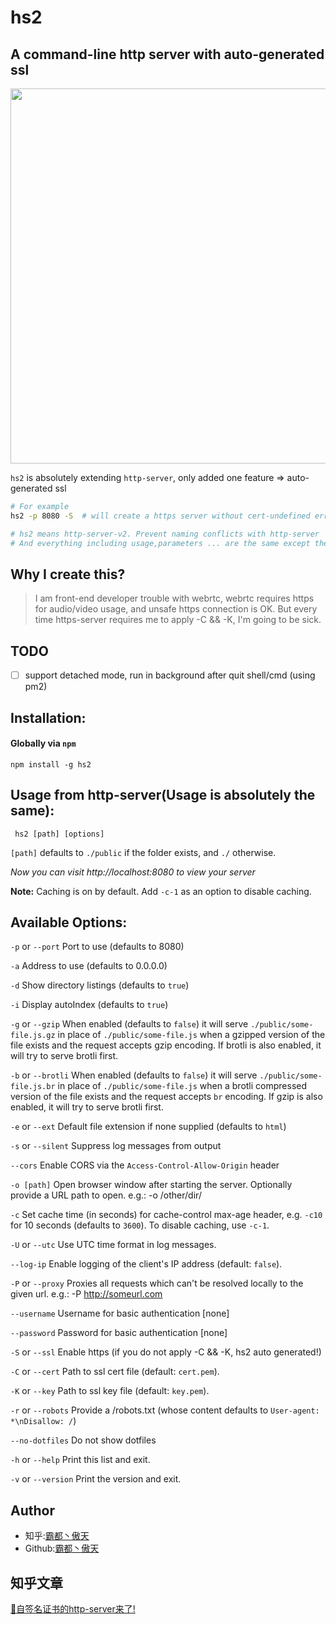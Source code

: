 # hs2
## A command-line http server with auto-generated ssl
<p align='center'>
    <image src='./screenshots/hs2.jpg' width='600' />
</p>

`hs2` is absolutely extending `http-server`, only added one feature => auto-generated ssl

```bash
# For example 
hs2 -p 8080 -S  # will create a https server without cert-undefined error

# hs2 means http-server-v2. Prevent naming conflicts with http-server
# And everything including usage,parameters ... are the same except the installation!
```

## Why I create this?
> I am front-end developer trouble with webrtc, webrtc requires https for audio/video usage, and unsafe https connection is OK.
> But every time https-server requires me to apply -C && -K, I'm going to be sick.

## TODO
* [ ] support detached mode, run in background after quit shell/cmd (using pm2)  

## Installation:

#### Globally via `npm`

    npm install -g hs2


## Usage from http-server(Usage is absolutely the same):

     hs2 [path] [options]

`[path]` defaults to `./public` if the folder exists, and `./` otherwise.

*Now you can visit http://localhost:8080 to view your server*

**Note:** Caching is on by default. Add `-c-1` as an option to disable caching.

## Available Options:

`-p` or `--port` Port to use (defaults to 8080)

`-a` Address to use (defaults to 0.0.0.0)

`-d` Show directory listings (defaults to `true`)

`-i` Display autoIndex (defaults to `true`)

`-g` or `--gzip` When enabled (defaults to `false`) it will serve `./public/some-file.js.gz` in place of `./public/some-file.js` when a gzipped version of the file exists and the request accepts gzip encoding. If brotli is also enabled, it will try to serve brotli first.

`-b` or `--brotli` When enabled (defaults to `false`) it will serve `./public/some-file.js.br` in place of `./public/some-file.js` when a brotli compressed version of the file exists and the request accepts `br` encoding. If gzip is also enabled, it will try to serve brotli first.

`-e` or `--ext` Default file extension if none supplied (defaults to `html`)

`-s` or `--silent` Suppress log messages from output

`--cors` Enable CORS via the `Access-Control-Allow-Origin` header

`-o [path]` Open browser window after starting the server. Optionally provide a URL path to open. e.g.: -o /other/dir/

`-c` Set cache time (in seconds) for cache-control max-age header, e.g. `-c10` for 10 seconds (defaults to `3600`). To disable caching, use `-c-1`.

`-U` or `--utc` Use UTC time format in log messages.

`--log-ip` Enable logging of the client's IP address (default: `false`).

`-P` or `--proxy` Proxies all requests which can't be resolved locally to the given url. e.g.: -P http://someurl.com

`--username` Username for basic authentication [none]

`--password` Password for basic authentication [none]

`-S` or `--ssl` Enable https (if you do not apply -C && -K, hs2 auto generated!)

`-C` or `--cert` Path to ssl cert file (default: `cert.pem`).

`-K` or `--key` Path to ssl key file (default: `key.pem`).

`-r` or `--robots` Provide a /robots.txt (whose content defaults to `User-agent: *\nDisallow: /`)

`--no-dotfiles` Do not show dotfiles

`-h` or `--help` Print this list and exit.

`-v` or `--version` Print the version and exit.


## Author
* 知乎:[霸都丶傲天](https://www.zhihu.com/people/AJLoveChina)
* Github:[霸都丶傲天](https://github.com/ajlovechina)

## 知乎文章
[💪自签名证书的http-server来了!](https://zhuanlan.zhihu.com/p/113881794)
